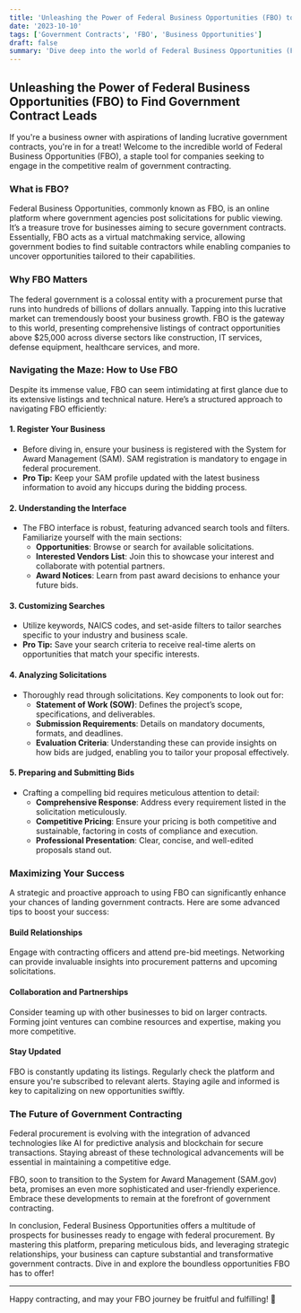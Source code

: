 ```yaml
---
title: 'Unleashing the Power of Federal Business Opportunities (FBO) to Find Government Contract Leads'
date: '2023-10-10'
tags: ['Government Contracts', 'FBO', 'Business Opportunities']
draft: false
summary: 'Dive deep into the world of Federal Business Opportunities (FBO) and discover how you can leverage this powerful platform to secure lucrative government contracts for your business.'
---
```


## Unleashing the Power of Federal Business Opportunities (FBO) to Find Government Contract Leads

If you're a business owner with aspirations of landing lucrative government contracts, you're in for a treat! Welcome to the incredible world of Federal Business Opportunities (FBO), a staple tool for companies seeking to engage in the competitive realm of government contracting.

### What is FBO?

Federal Business Opportunities, commonly known as FBO, is an online platform where government agencies post solicitations for public viewing. It’s a treasure trove for businesses aiming to secure government contracts. Essentially, FBO acts as a virtual matchmaking service, allowing government bodies to find suitable contractors while enabling companies to uncover opportunities tailored to their capabilities.

### Why FBO Matters

The federal government is a colossal entity with a procurement purse that runs into hundreds of billions of dollars annually. Tapping into this lucrative market can tremendously boost your business growth. FBO is the gateway to this world, presenting comprehensive listings of contract opportunities above $25,000 across diverse sectors like construction, IT services, defense equipment, healthcare services, and more.

### Navigating the Maze: How to Use FBO

Despite its immense value, FBO can seem intimidating at first glance due to its extensive listings and technical nature. Here’s a structured approach to navigating FBO efficiently:

#### 1. **Register Your Business**
   - Before diving in, ensure your business is registered with the System for Award Management (SAM). SAM registration is mandatory to engage in federal procurement.
   - **Pro Tip:** Keep your SAM profile updated with the latest business information to avoid any hiccups during the bidding process.

#### 2. **Understanding the Interface**
   - The FBO interface is robust, featuring advanced search tools and filters. Familiarize yourself with the main sections:
     - **Opportunities**: Browse or search for available solicitations.
     - **Interested Vendors List**: Join this to showcase your interest and collaborate with potential partners.
     - **Award Notices**: Learn from past award decisions to enhance your future bids.

#### 3. **Customizing Searches**
   - Utilize keywords, NAICS codes, and set-aside filters to tailor searches specific to your industry and business scale.
   - **Pro Tip:** Save your search criteria to receive real-time alerts on opportunities that match your specific interests.

#### 4. **Analyzing Solicitations**
   - Thoroughly read through solicitations. Key components to look out for:
     - **Statement of Work (SOW)**: Defines the project’s scope, specifications, and deliverables.
     - **Submission Requirements**: Details on mandatory documents, formats, and deadlines.
     - **Evaluation Criteria**: Understanding these can provide insights on how bids are judged, enabling you to tailor your proposal effectively.

#### 5. **Preparing and Submitting Bids**
   - Crafting a compelling bid requires meticulous attention to detail:
     - **Comprehensive Response**: Address every requirement listed in the solicitation meticulously.
     - **Competitive Pricing**: Ensure your pricing is both competitive and sustainable, factoring in costs of compliance and execution.
     - **Professional Presentation**: Clear, concise, and well-edited proposals stand out.

### Maximizing Your Success

A strategic and proactive approach to using FBO can significantly enhance your chances of landing government contracts. Here are some advanced tips to boost your success:

#### Build Relationships
Engage with contracting officers and attend pre-bid meetings. Networking can provide invaluable insights into procurement patterns and upcoming solicitations.

#### Collaboration and Partnerships
Consider teaming up with other businesses to bid on larger contracts. Forming joint ventures can combine resources and expertise, making you more competitive.

#### Stay Updated
FBO is constantly updating its listings. Regularly check the platform and ensure you're subscribed to relevant alerts. Staying agile and informed is key to capitalizing on new opportunities swiftly.

### The Future of Government Contracting

Federal procurement is evolving with the integration of advanced technologies like AI for predictive analysis and blockchain for secure transactions. Staying abreast of these technological advancements will be essential in maintaining a competitive edge.

FBO, soon to transition to the System for Award Management (SAM.gov) beta, promises an even more sophisticated and user-friendly experience. Embrace these developments to remain at the forefront of government contracting.

In conclusion, Federal Business Opportunities offers a multitude of prospects for businesses ready to engage with federal procurement. By mastering this platform, preparing meticulous bids, and leveraging strategic relationships, your business can capture substantial and transformative government contracts. Dive in and explore the boundless opportunities FBO has to offer!

---

Happy contracting, and may your FBO journey be fruitful and fulfilling! 🚀